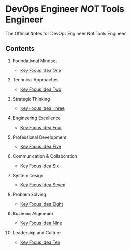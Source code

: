# DevOps Engineer ***NOT*** Tools Engineer
The Official Notes for DevOps Engineer Not Tools Engineer

## Contents

1. Foundational Mindset
   - [Key Focus Idea One](Foundational-Mindset.md)
  
2. Technical Approaches
   - [Key Focus Idea Two](Technical-Approaches.md)

3. Strategic Thinking
   - [Key Focus Idea Three](Strategic-Thinking.md)

4. Engineering Excellence
   - [Key Focus Idea Four](Engineering-Excellence.md)

5. Professional Development
   - [Key Focus Idea Five](Key-ideas-five.md)
     
6. Communication & Collaboration
   - [Key Focus Idea Six](Key-ideas-six.md)

7. System Design
   - [Key Focus Idea Seven](Key-ideas-seven.md)
     
8. Problem Solving
   - [Key Focus Idea Eight](Key-ideas-eight.md)

9. Business Alignment
   - [Key Focus Idea Nine](Key-ideas-nine.md)
  
10. Leadership and Culture
    - [Key Focus Idea Ten](Key-ideas-ten.md)
